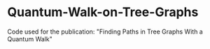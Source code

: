 # Quantum-Walk-on-Tree-Graphs
Code used for the publication: "Finding Paths in Tree Graphs With a Quantum Walk"


